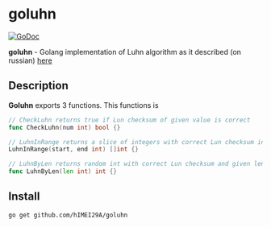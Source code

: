 # goluhn

[![GoDoc](https://godoc.org/github.com/hIMEI29A/golun?status.svg)](http://godoc.org/github.com/hIMEI29A/goluhn)

**goluhn** - Golang implementation of Luhn algorithm as it described (on russian) [here](https://ru.wikipedia.org/wiki/%D0%90%D0%BB%D0%B3%D0%BE%D1%80%D0%B8%D1%82%D0%BC_%D0%9B%D1%83%D0%BD%D0%B0#%D0%A3%D0%BF%D1%80%D0%BE%D1%89%D1%91%D0%BD%D0%BD%D1%8B%D0%B9_%D0%B0%D0%BB%D0%B3%D0%BE%D1%80%D0%B8%D1%82%D0%BC)

## Description

**Goluhn** exports 3 functions. This functions is

```go
// CheckLuhn returns true if Lun checksum of given value is correct
func CheckLuhn(num int) bool {}

// LuhnInRange returns a slice of integers with correct Lun checksum in given range
LuhnInRange(start, end int) []int {}

// LuhnByLen returns random int with correct Lun checksum and given length
func LuhnByLen(len int) int {}
```

## Install

	go get github.com/hIMEI29A/goluhn
